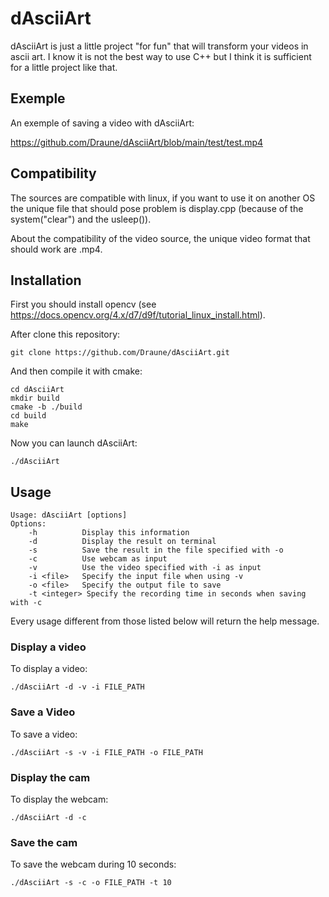 # dAsciiArt
dAsciiArt is just a little project "for fun" that will transform your videos in ascii art. I know it is not the best way to use C++ but I think it is sufficient for a little project like that.
## Exemple
An exemple of saving a video with dAsciiArt:

https://github.com/Draune/dAsciiArt/blob/main/test/test.mp4

## Compatibility
The sources are compatible with linux, if you want to use it on another OS the unique file that should pose problem is display.cpp (because of the system("clear") and the usleep()).

About the compatibility of the video source, the unique video format that should work are .mp4.
## Installation
First you should install opencv (see https://docs.opencv.org/4.x/d7/d9f/tutorial_linux_install.html).

After clone this repository:
```
git clone https://github.com/Draune/dAsciiArt.git
```
And then compile it with cmake:
```
cd dAsciiArt
mkdir build
cmake -b ./build
cd build 
make
```
Now you can launch dAsciiArt:
```
./dAsciiArt
```
## Usage
```
Usage: dAsciiArt [options]
Options:
    -h          Display this information
    -d          Display the result on terminal
    -s          Save the result in the file specified with -o
    -c          Use webcam as input
    -v          Use the video specified with -i as input
    -i <file>   Specify the input file when using -v
    -o <file>   Specify the output file to save
    -t <integer> Specify the recording time in seconds when saving with -c
```

Every usage different from those listed below will return the help message.
### Display a video
To display a video:
```
./dAsciiArt -d -v -i FILE_PATH
```
### Save a Video
To save a video:
```
./dAsciiArt -s -v -i FILE_PATH -o FILE_PATH
```
### Display the cam
To display the webcam:
```
./dAsciiArt -d -c
```
### Save the cam
To save the webcam during 10 seconds:
```
./dAsciiArt -s -c -o FILE_PATH -t 10
```

